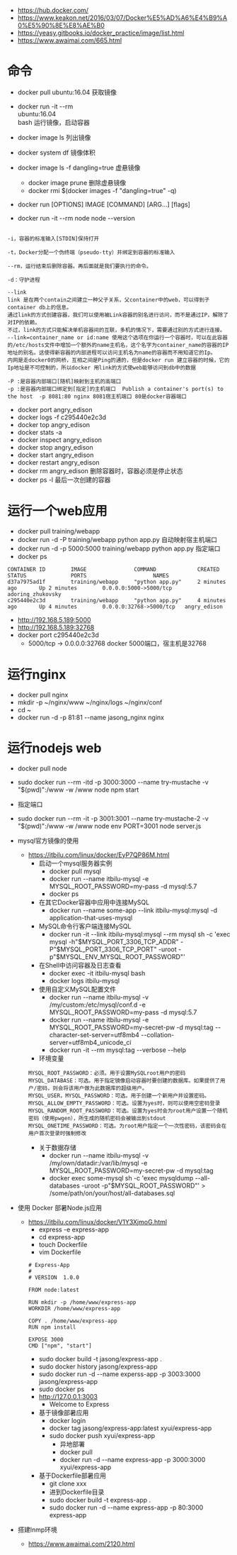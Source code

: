 * https://hub.docker.com/
* https://www.keakon.net/2016/03/07/Docker%E5%AD%A6%E4%B9%A0%E5%90%8E%E8%AE%B0
* https://yeasy.gitbooks.io/docker_practice/image/list.html
* https://www.awaimai.com/665.html

# 命令
  * docker pull ubuntu:16.04 获取镜像
  * docker run -it --rm \
        ubuntu:16.04 \
        bash    运行镜像，启动容器
  * docker image ls 列出镜像
  * docker system df 镜像体积
  * docker image ls -f dangling=true 虚悬镜像
    * docker image prune 删除虚悬镜像
    * docker rmi $(docker images -f "dangling=true" -q)
          
* docker run [OPTIONS] IMAGE [COMMAND] [ARG...] [flags]
* docker run -it --rm node node --version

```

-i，容器的标准输入[STDIN]保持打开

-t，Docker分配一个伪终端（pseudo-tty）并绑定到容器的标准输入

--rm，运行结束后删除容器。再后面就是我们要执行的命令。

-d：守护进程

--link 
link 是在两个contain之间建立一种父子关系，父container中的web，可以得到子container db上的信息。
通过link的方式创建容器，我们可以使用被Link容器的别名进行访问，而不是通过IP，解除了对IP的依赖。
不过，link的方式只能解决单机容器间的互联，多机的情况下，需要通过别的方式进行连接。
--link=container_name or id:name 使用这个选项在你运行一个容器时，可以在此容器的/etc/hosts文件中增加一个额外的name主机名，这个名字为container_name的容器的IP地址的别名。这使得新容器的内部进程可以访问主机名为name的容器而不用知道它的Ip。
内网是走docker0的网桥，互相之间是Ping的通的，但是docker run 建立容器的时候，它的Ip地址是不可控制的，所以docker 用link的方式使web能够访问到db中的数据

-P :是容器内部端口[随机]映射到主机的高端口
-p :是容器内部端口绑定到[指定]的主机端口  Publish a container's port(s) to the host  -p 8081:80 nginx 8081宿主机端口 80是docker容器端口

```

* docker port angry_edison
* docker logs -f c295440e2c3d
* docker top angry_edison
* docker stats -a
* docker inspect angry_edison
* docker stop angry_edison
* docker start angry_edison
* docker restart angry_edison
* docker rm angry_edison  删除容器时，容器必须是停止状态
* docker ps -l 最后一次创建的容器

    

# 运行一个web应用
* docker pull training/webapp
* docker run -d -P training/webapp python app.py  自动映射宿主机端口
* docker run -d -p 5000:5000 training/webapp python app.py 指定端口
* docker ps
```
CONTAINER ID        IMAGE               COMMAND             CREATED             STATUS              PORTS                     NAMES
d37a7975ad1f        training/webapp     "python app.py"     2 minutes ago       Up 2 minutes        0.0.0.0:5000->5000/tcp    adoring_zhukovsky
c295440e2c3d        training/webapp     "python app.py"     4 minutes ago       Up 4 minutes        0.0.0.0:32768->5000/tcp   angry_edison
```
* http://192.168.5.189:5000
* http://192.168.5.189:32768
* docker port c295440e2c3d
    * 5000/tcp -> 0.0.0.0:32768  docker 5000端口，宿主机是32768



# 运行nginx
* docker pull nginx
* mkdir -p ~/nginx/www ~/nginx/logs ~/nginx/conf
* cd ~
* docker run -d -p 81:81 --name jasong_nginx nginx
 
# 运行nodejs web
* docker pull node
* sudo docker run --rm -itd -p 3000:3000 --name try-mustache -v "$(pwd)":/www -w /www  node npm start
* 指定端口
* sudo docker run --rm -it -p 3001:3001 --name try-mustache-2 -v "$(pwd)":/www -w /www  node  env PORT=3001 node server.js


* mysql官方镜像的使用
    * https://itbilu.com/linux/docker/EyP7QP86M.html
        * 启动一个mysql服务器实例
            * docker pull mysql
            * docker run --name itbilu-mysql -e MYSQL_ROOT_PASSWORD=my-pass -d mysql:5.7
            * docker ps
        * 在其它Docker容器中应用中连接MySQL
            * docker run --name some-app --link itbilu-mysql:mysql -d application-that-uses-mysql
        * MySQL命令行客户端连接MySQL    
            * docker run -it --link itbilu-mysql:mysql --rm mysql sh -c 'exec mysql -h"$MYSQL_PORT_3306_TCP_ADDR" -P"$MYSQL_PORT_3306_TCP_PORT" -uroot -p"$MYSQL_ENV_MYSQL_ROOT_PASSWORD"'
        * 在Shell中访问容器及日志查看    
            * docker exec -it itbilu-mysql bash
            * docker logs itbilu-mysql
        * 使用自定义MySQL配置文件
            * docker run --name itbilu-mysql -v /my/custom:/etc/mysql/conf.d -e MYSQL_ROOT_PASSWORD=my-pass -d mysql:5.7
            * docker run --name itbilu-mysql -e MYSQL_ROOT_PASSWORD=my-secret-pw -d mysql:tag --character-set-server=utf8mb4 --collation-server=utf8mb4_unicode_ci
            * docker run -it --rm mysql:tag --verbose --help
        * 环境变量
        ```
        MYSQL_ROOT_PASSWORD：必须。用于设置MySQLroot用户的密码
        MYSQL_DATABASE：可选。用于指定镜像启动容器时要创建的数据库。如果提供了用户/密码，则会将该用户做为此数据库的超级用户。
        MYSQL_USER，MYSQL_PASSWORD：可选。用于创建一个新用户并设置密码。
        MYSQL_ALLOW_EMPTY_PASSWORD：可选。设置为yes时，则可以使用空密码登录
        MYSQL_RANDOM_ROOT_PASSWORD：可选。设置为yes时会为root用户设置一个随机密码（使用pwgen），所生成的随机密码会被输出到stdout
        MYSQL_ONETIME_PASSWORD：可选。为root用户指定一个一次性密码，该密码会在用户首次登录时强制修改
        ```
        * 关于数据存储
            * docker run --name itbilu-mysql -v /my/own/datadir:/var/lib/mysql -e MYSQL_ROOT_PASSWORD=my-secret-pw -d mysql:tag
            * docker exec some-mysql sh -c 'exec mysqldump --all-databases -uroot -p"$MYSQL_ROOT_PASSWORD"' > /some/path/on/your/host/all-databases.sql

* 使用 Docker 部暑Node.js应用
    * https://itbilu.com/linux/docker/V1Y3XjmoG.html
        * express -e express-app
        * cd express-app
        * touch Dockerfile
        * vim Dockerfile
        ```
        # Express-App
        #
        # VERSION  1.0.0
        
        FROM node:latest
        
        RUN mkdir -p /home/www/express-app
        WORKDIR /home/www/express-app
        
        COPY . /home/www/express-app
        RUN npm install
        
        EXPOSE 3000
        CMD ["npm", "start"]
        ```
        * sudo docker build -t jasong/express-app .
        * sudo docker history jasong/express-app
        * sudo docker run -d --name experss-app -p 3003:3000 jasong/express-app
        * sudo docker ps
        * http://127.0.0.1:3003
            * Welcome to Express
        * 基于镜像部暑应用
            * docker login
            * docker tag jasong/express-app:latest xyui/express-app
            * sudo docker push xyui/express-app
                * 异地部署
                * docker pull
                * docker run -d --name express-app -p 3000:3000 xyui/express-app
        * 基于Dockerfile部暑应用
            * git clone  xxx
            * 进到Dockerfile目录
            * sudo docker build -t express-app .
            * sudo docker run -d --name express-app -p 80:3000 express-app
            
* 搭建lnmp环境
  * https://www.awaimai.com/2120.html